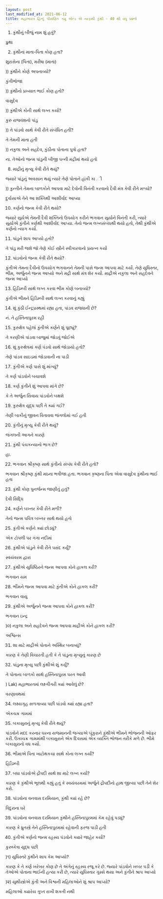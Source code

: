 ```yaml
---
layout: post
last_modified_at: 2021-06-12
title: મહાભારત હિન્દુ પૌરાણિક ક્યુ એન્ડ એ તરફથી કુંથી - 40 થી વધુ પ્રશ્નો
---
```


1) કુંથીનું બીજું નામ શું હતું?

પ્રુથા

2) કુંથીનાં માતા-પિતા કોણ હતા?

શુરાસેના (પિતા), મરીષા (માતા)

)) કુંથીને કોણે અપનાવ્યો?

કુંતીભોજા

)) કુંથીનો પ્રખ્યાત ભાઈ કોણ હતો?
 
વાસુદેવ

)) કુંથીએ કોની સાથે લગ્ન કર્યા?

કુરુ રાજવંશનો પાંડુ

)) તે પાંડવો સાથે કેવી રીતે સંબંધિત હતી?

તે તેમની માતા હતી

)) નકુલા અને સહદેવ, કુંઠીના પોતાના પુત્રો હતા?

ના. તેઓનો જન્મ પાંડુની બીજી પત્ની મદ્રીમાં થયો હતો

8) માદ્રીનું મૃત્યુ કેવી રીતે થયું?

જ્યારે પાંડુનું અવસાન થયું ત્યારે તેણે પોતાને હાંકી કા .ી

)) કુન્તીને તેમના બાળકોને આપવા માટે દેવોની વિનંતી કરવાનો દૈવી મંત્ર કેવી રીતે મળ્યો?

 દુર્વાસાએ તેને આ શક્તિથી આશીર્વાદ આપ્યા

10) કર્ણનો જન્મ કેવી રીતે થયો?

જ્યારે સૂર્યએ તેમની દૈવી શક્તિનો ઉપયોગ કરીને ભગવાન સૂર્યાને વિનંતી કરી, ત્યારે સૂર્યાએ કુંતીને કર્ણથી આશીર્વાદ આપ્યા. તેનો જન્મ લગ્નસંબંધથી થયો હતો, તેથી કુંથીએ કર્ણનો ત્યાગ કર્યો.

11) પાંડુને શાપ આપ્યો હતો?

તે પાંડુ મરી જશે જો તેણે કોઈ સ્ત્રીને સ્વીકારવાનો પ્રયત્ન કર્યો

12) પાંડવોનો જન્મ કેવી રીતે થયો?

કુંતીએ તેમના દૈવીનો ઉપયોગ ભગવાનને તેમની પાસે જન્મ આપવા માટે કર્યો. તેણે યુધિસ્તર, ભીમ, અર્જુનને જન્મ આપ્યો અને મદ્રી સાથે મંત્ર શેર કર્યો. માદ્રીએ નકુલા અને સહદેવને જન્મ આપ્યો

13) હિડિમ્બી સાથે લગ્ન કરવા ભીમ કોણે બનાવ્યો?

કુંતીએ ભીમને હિડિમ્બી સાથે લગ્ન કરવાનું કહ્યું

14) શું કુંઠી ઈન્દ્રપ્રસ્થમાં રહ્યા હતા, પાંડવ રાજધાની છે?

નં. તે હસ્તિનાપુરમ રહી

15) કુરુક્ષેત્ર પહેલાં કુંતીએ કર્ણને શું પૂછ્યું?

તે કરણીએ પાંડવા બાજુમાં જોડવું જોઈએ

16) શું કુરુક્ષેત્રમાં કર્ણ પંડવો સાથે જોડાયો હતો?

તેણે પાંડવ સાઇડમાં જોડાવાની ના પાડી

17) કુંતીએ કર્ણ પાસે શું માંગ્યું?

તે કર્ણ પાંડવોને બચાવશે

18) કર્ણ કુંતીને શું આપવા માંગે છે?

કે તે અર્જુન સિવાય પાંડવોને બક્ષશે

19) કુરુક્ષેત્ર યુદ્ધ પછી તે ક્યાં ગઈ?

તેણી બાકીનું જીવન વિતાવવા જંગલોમાં ગઈ હતી

20) કુંતીનું મૃત્યુ કેવી રીતે થયું?

જંગલની આગને કારણે

21) કુંથી પંચકન્યાનો ભાગ છે?

હા.

22) ભગવાન શ્રીકૃષ્ણ સાથે કુંતીનો સંબંધ કેવી રીતે હતો?

ભગવાન શ્રીકૃષ્ણ કુંથી મઠના ભત્રીજા હતા. ભગવાન કૃષ્ણના પિતા એવા વાસુદેવ કુંથીના ભાઈ હતા

23) કુંથી કોણ પુનર્જન્મ જાણીતું હતું?

દેવી સિદ્ધિ

24) કર્ણને બખ્તર કેવી રીતે મળી?

તેનો જન્મ પવિત્ર બખ્તર સાથે થયો હતો

25) કુંતીએ કર્ણને ક્યાં છોડ્યું?

એક ટોપલી પર ગંગા નદીમાં

26) કુંથીએ પાંડુને કેવી રીતે પસંદ કર્યું?

સ્વયંવરમ દ્વારા

27) કુંથીએ યુધિષ્ઠિરને જન્મ આપવા કોને હાકલ કરી?

ભગવાન યમ

28) ભીંમને જન્મ આપવા માટે કુંતીએ કોને હાકલ કરી?

ભગવાન વાયુ

29) કુંથીએ અર્જુનને જન્મ આપવા કોને હાકલ કરી?

ભગવાન ઇન્દ્ર

)૦) નકુલા અને સહદેવને જન્મ આપવા માદ્રીએ કોને હાકલ કરી?

અશ્વિન્સ

31) શા માટે માદ્રીએ પોતાને અસ્થિર બનાવ્યું?

કારણ કે તેણી વિચારતી હતી કે તે પાંડુના મૃત્યુનું કારણ છે

32) પાંડુના મૃત્યુ પછી કુંથીએ શું કર્યું?

તે પોતાના બાળકો સાથે હસ્તિનાપુરમ પરત આવી

) Lak) મહાભારતમાં લક્ષ્‍ગીગરી ક્યાં આવેલું છે?

વરણાવથમાં

34) લક્ષ્‍યગૃહ સળગાવ્યા પછી પાંડવો ક્યાં રહ્યા હતા?

એકચક્ર ગામમાં

35) બકાસુરાનું મૃત્યુ કેવી રીતે થયું?

પાંડવોને મદદ કરનાર ઘરના યજમાનની જગ્યાએ બુંકુરાને કુંથીએ ભીમને ભોજનની ઓફર કરી. ઉકાચક્ર ગામમાંથી બકાસુરાને એક દિવસમાં એક વ્યક્તિ ભોજન તરીકે મળે છે. ભીમે બકાસુરાનો વધ કર્યો.

36) ભીમાએ પિતા ખાટોથકચા સાથે કોના લગ્ન કર્યાં?

હિડિમ્બી

37) બધા પાંડવોએ દ્રૌપદી સાથે શા માટે લગ્ન કર્યા?

કારણ કે કુંથીએ ભૂલથી કહ્યું હતું કે સ્વયંવરમમાં અર્જુને દ્રૌપદીનો હાથ જીત્યા પછી તેને શેર કરો.


38) પાંડવોના વનવાસ દરમિયાન, કુંથી ક્યાં રહે છે?

વિદુરાના ઘરે

39) પાંડવોના વનવાસ દરમિયાન કુંથીને હસ્તિનાપુરમમાં કેમ રહેવું પડ્યું?

કારણ કે ધ્રુતસ્ત્રે તેને હસ્તિનાપુરમમાં રહેવાની ફરજ પાડી હતી

40) કુંતીએ કર્ણનો જન્મ રહસ્ય પંડવોને ક્યારે જાહેર કર્યો?

કુરુષ્કેત્રા યુદ્ધ પછી

)૧) યુધિસ્તરે કુંથીને શાપ કેમ આપ્યો?

કારણ કે તે કર્ણ ખરેખર કોણ છે તે અંગેનું રહસ્ય રજૂ કરે છે. જ્યારે પાંડવોને ખબર પડી કે તેઓએ પોતાના ભાઈની હત્યા કરી છે, ત્યારે યુધિસ્તાર ગુસ્સે થયા અને કુંતીને શ્રાપ આપ્યો

)૨) યુથીસ્ત્રોએ કુંતી અને વિશ્વની મહિલાઓને શું શ્રાપ આપ્યો?

મહિલાઓ ક્યારેય ગુપ્ત રાખી શકતી નથી

